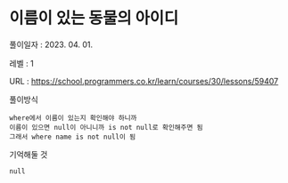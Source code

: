 # 이름이 있는 동물의 아이디
풀이일자 : 2023. 04. 01.  
    
레벨 : 1    

URL : https://school.programmers.co.kr/learn/courses/30/lessons/59407
    
풀이방식    

    where에서 이름이 있는지 확인해야 하니까
    이름이 있으면 null이 아니니까 is not null로 확인해주면 됨
    그래서 where name is not null이 됨

기억해둘 것  
    
    null
    
